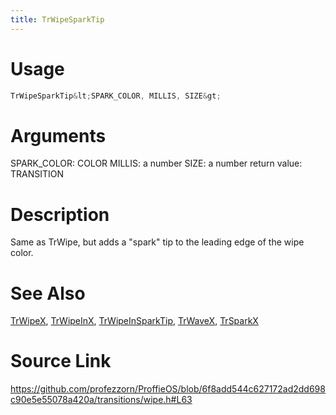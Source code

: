 ```yaml
---
title: TrWipeSparkTip
---
```


# Usage
```cpp
TrWipeSparkTip&lt;SPARK_COLOR, MILLIS, SIZE&gt;
```

# Arguments
SPARK_COLOR: COLOR
MILLIS: a number
SIZE: a number
return value: TRANSITION

# Description
Same as TrWipe, but adds a "spark" tip to the
leading edge of the wipe color.

# See Also
[TrWipeX](/config/transitions/TrWipeX.html), [TrWipeInX](/config/transitions/TrWipeInX.html), [TrWipeInSparkTip](/config/transitions/TrWipeInSparkTip.html), [TrWaveX](/config/transitions/TrWaveX.html), [TrSparkX](/config/transitions/TrSparkX.html)

# Source Link
https://github.com/profezzorn/ProffieOS/blob/6f8add544c627172ad2dd698c90e5e55078a420a/transitions/wipe.h#L63
